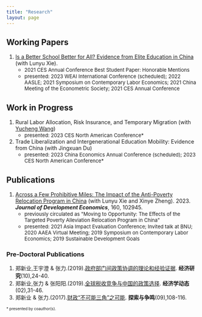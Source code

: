```yaml
---
title: "Research"
layout: page
---
```


## Working Papers

1. [Is a Better School Better for All? Evidence from Elite Education in China](http://ssrn.com/abstract=4038574) (with Lunyu Xie).
    - <font size = 2>2021 CES Annual Conference Best Student Paper: Honorable Mentions</font>
    - <font size = 2>presented: 2023 WEAI International Conference (scheduled); 2022 AASLE; 2021 Symposium on Contemporary Labor Economics; 2021 China Meeting of the Econometric Society; 2021 CES Annual Conference</font>
 

## Work in Progress

1. Rural Labor Allocation, Risk Insurance, and Temporary Migration (with [Yucheng Wang](https://yuchengwang.weebly.com))
    - <font size = 2>presented: 2023 CES North American Conference*</font>
2. Trade Liberalization and Intergenerational Education Mobility: Evidence from China (with Jingxuan Du)
    - <font size = 2>presented: 2023 China Economics Annual Conference (scheduled); 2023 CES North American Conference*</font>

## Publications

1. [Across a Few Prohibitive Miles: The Impact of the Anti-Poverty Relocation Program in China](https://doi.org/10.1016/j.jdeveco.2022.102945) (with Lunyu Xie and Xinye Zheng). 2023. **_Journal of Development Economics_**, 160, 102945.
    - <font size = 2>previously circulated as "Moving to Opportunity: The Effects of the Targeted Poverty Alleviation Relocation Program in China"</font>
    - <font size = 2>presented: 2021 Asia Impact Evaluation Conference; Invited talk at BNU; 2020 AAEA Virtual Meeting; 2019 Symposium on Contemporary Labor Economics; 2019 Sustainable Development Goals</font>

### Pre-Doctoral Publications

1. 郑新业,王宇澄 & 张力.(2019).[政府部门间政策协调的理论和经验证据](http://www.cnki.com.cn/Article/CJFDTotal-JJYJ201910003.htm). **经济研究**(10),24-40.
2. 郑新业,张力 & 张阳阳.(2019).[全球税收竞争与中国的政策选择](http://www.cnki.com.cn/Article/CJFDTOTAL-JJXD201902004.htm). **经济学动态**(02),31-46.
3. 郑新业 & 张力.(2017).[财政“不可能三角”之可能](http://www.cnki.com.cn/Article/CJFDTOTAL-TSZM201709021.htm). **探索与争鸣**(09),108-116.

<font size = 1> * presented by coauthor(s).
